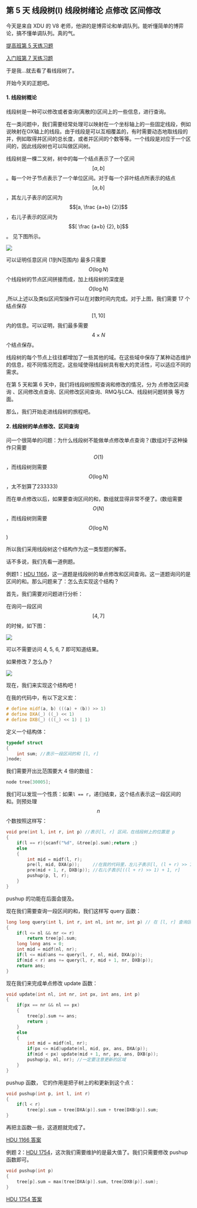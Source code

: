 ## 第 5 天 线段树\(I\) 线段树绪论 点修改 区间修改

今天是来自 XDU 的 V8 老师，他讲的是博弈论和单调队列。能听懂简单的博弈论，搞不懂单调队列。真的气。

[提高班第 5 天练习题](https://vjudge.net/contest/176855)

[入门班第 7 天练习题](/vjudge.net/contest/177478)

于是我...就去看了看线段树了。

开始今天的正题吧。

#### 1. 线段树概论

线段树是一种可以修改或者查询\(离散的\)区间上的一些信息，进行查询。

在一类问题中，我们需要经常处理可以映射在一个坐标轴上的一些固定线段，例如说映射在OX轴上的线段。由于线段是可以互相覆盖的，有时需要动态地取线段的并，例如取得并区间的总长度，或者并区间的个数等等。一个线段是对应于一个区间的，因此线段树也可以叫做区间树。

线段树是一棵二叉树，树中的每一个结点表示了一个区间$$[a, b]$$。每一个叶子节点表示了一个单位区间。对于每一个非叶结点所表示的结点$$[a, b]$$，其左儿子表示的区间为$$[a, \frac {a+b} {2}]$$，右儿子表示的区间为$$[ \frac {a+b} {2}, b]$$。 见下图所示。

![](/PIC_Day5_1.png)

可以证明任意区间 \(1到N范围内\) 最多只需要$$O(\log {N})$$个线段树的节点区间拼接而成，加上线段树的深度是$$O(\log {N})$$,所以上述以及类似区间型操作可以在对数时间内完成。对于上图，我们需要 17 个结点保存$$[1, 10]$$内的信息。可以证明，我们最多需要$$4 \times N$$个结点保存。

线段树的每个节点上往往都增加了一些其他的域。在这些域中保存了某种动态维护的信息，视不同情况而定。这些域使得线段树具有极大的灵活性，可以适应不同的需求。

在第 5 天和第 6 天中，我们将线段树按照查询和修改的情况，分为  点修改区间查询 、区间修改点查询、区间修改区间查询、RMQ与LCA、线段树问题转换 等方面。

那么，我们开始走进线段树的旅程吧。

#### 2. 线段树的单点修改、区间查询

问一个很简单的问题：为什么线段树不能做单点修改单点查询？\(数组对于这种操作只需要$$O(1)$$，而线段树则需要$$O(\log {N})$$，太不划算了233333\)

而在单点修改以后，如果要查询区间的和，数组就显得非常不便了。\(数组需要$$O(N)$$，而线段树则需要$$O(\log{N})$$\)

所以我们采用线段树这个结构作为这一类型题的解答。

话不多说，我们先看一道例题。

例题1：[HDU 1166](http://acm.hdu.edu.cn/showproblem.php?pid=1166)，这一道题是线段树的单点修改和区间查询。这一道题询问的是区间的和。那么问题来了：怎么去实现这个结构？

首先，我们需要对问题进行分析：

在询问一段区间$$[4, 7]$$的时候，如下图：

![](/PIC_Day5_2.png)

可以不需要访问 4, 5, 6, 7 即可知道结果。

如果修改 7 怎么办？

![](/PIC_Day5_3.png)

现在，我们来实现这个结构吧！

在我的代码中，有以下定义宏：

```cpp
# define midf(a, b) (((a) + (b)) >> 1)
# define DXA(_) ((_) << 1)
# define DXB(_) (((_) << 1) | 1)
```

定义一个结构体：

```cpp
typedef struct
{
    int sum; //表示一段区间的和 [l, r]
}node;
```

我们需要开出比范围要大 4 倍的数组：

```cpp
node tree[30005];
```

我们可以发现一个性质：如果`l == r`，递归结束，这个结点表示这一段区间的和。则预处理$$n$$个数按照这样写：

```cpp
void pre(int l, int r, int p) //表示[l, r] 区间，在线段树上的位置是 p
{
	if(l == r){scanf("%d", &tree[p].sum);return ;}
	else
	{
		int mid = midf(l, r);
		pre(l, mid, DXA(p));     //在我的代码里，左儿子表示[l, (l + r) >> 1]
		pre(mid + 1, r, DXB(p)); //右儿子表示[((l + r) >> 1) + 1, r]
		pushup(p, l, r);
	}
}
```

pushup 的功能在后面会提及。

现在我们需要查询一段区间的和，我们这样写 query 函数：

```cpp
long long query(int l, int r, int nl, int nr, int p) // 在 [l, r] 查询区间和，当前区间是 [nl, nr]，在线段树第 p 位
{
	if(l <= nl && nr <= r)
		return tree[p].sum;
	long long ans = 0;
	int mid = midf(nl, nr);
	if(l <= mid)ans += query(l, r, nl, mid, DXA(p));
	if(mid < r) ans += query(l, r, mid + 1, nr, DXB(p));
	return ans;
}
```

现在我们来完成单点修改 update 函数：

```cpp
void update(int nl, int nr, int px, int ans, int p)
{
	if(px == nr && nl == px)
	{
		tree[p].sum += ans;
		return ;
	}
	else
	{
		int mid = midf(nl, nr);
		if(px <= mid)update(nl, mid, px, ans, DXA(p));
		if(mid < px) update(mid + 1, nr, px, ans, DXB(p));
		pushup(p, nl, nr); //一定要注意更新的区域
	}
}
```

pushup 函数， 它的作用是把子树上的和更新到这个点：

```cpp
void pushup(int p, int l, int r)
{
    if(l < r)
        tree[p].sum = tree[DXA(p)].sum + tree[DXB(p)].sum;
}
```

再把主函数一些，这道题就完成了。

[HDU 1166 答案](https://github.com/wym6912/ACM-ICPC_wym6912/blob/12f32f6d399d4a88fed9c5b31e353bf558d67804/HDU/1166.cpp)

例题 2：[HDU 1754](http://acm.hdu.edu.cn/showproblem.php?pid=1754)，这次我们需要维护的是最大值了。我们只需要修改 pushup 函数即可。

```cpp
void pushup(int p)
{
	tree[p].sum = max(tree[DXA(p)].sum, tree[DXB(p)].sum);
}
```

[HDU 1754 答案](https://github.com/wym6912/ACM-ICPC_wym6912/blob/12f32f6d399d4a88fed9c5b31e353bf558d67804/HDU/1754.cpp)



